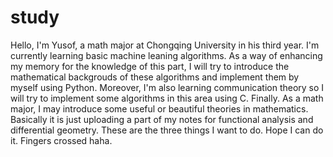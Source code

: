 # study
Hello, I'm Yusof, a math major at Chongqing University in his third year. 
I'm currently learning basic machine leaning algorithms. As a way of enhancing my memory for the knowledge of this part, I will try to 
introduce the mathematical backgrouds of these algorithms and implement them by myself using Python.
Moreover, I'm also learning communication theory so I will try to implement some algorithms in this area using C.
Finally. As a math major, I may introduce some useful or beautiful theories in mathematics. Basically it is just uploading a part of my
notes for functional analysis and differential geometry.
These are the three things I want to do.
Hope I can do it. Fingers crossed haha.
